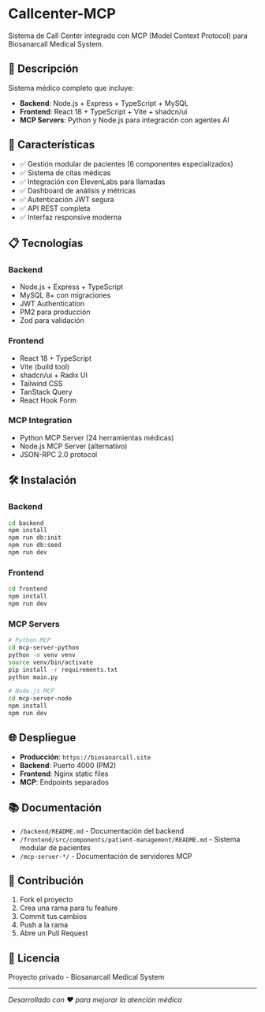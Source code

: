 # Callcenter-MCP

Sistema de Call Center integrado con MCP (Model Context Protocol) para Biosanarcall Medical System.

## 🏥 Descripción

Sistema médico completo que incluye:
- **Backend**: Node.js + Express + TypeScript + MySQL
- **Frontend**: React 18 + TypeScript + Vite + shadcn/ui
- **MCP Servers**: Python y Node.js para integración con agentes AI

## 🚀 Características

- ✅ Gestión modular de pacientes (6 componentes especializados)
- ✅ Sistema de citas médicas
- ✅ Integración con ElevenLabs para llamadas
- ✅ Dashboard de análisis y métricas
- ✅ Autenticación JWT segura
- ✅ API REST completa
- ✅ Interfaz responsive moderna

## 📋 Tecnologías

### Backend
- Node.js + Express + TypeScript
- MySQL 8+ con migraciones
- JWT Authentication
- PM2 para producción
- Zod para validación

### Frontend
- React 18 + TypeScript
- Vite (build tool)
- shadcn/ui + Radix UI
- Tailwind CSS
- TanStack Query
- React Hook Form

### MCP Integration
- Python MCP Server (24 herramientas médicas)
- Node.js MCP Server (alternativo)
- JSON-RPC 2.0 protocol

## 🛠️ Instalación

### Backend
```bash
cd backend
npm install
npm run db:init
npm run db:seed
npm run dev
```

### Frontend
```bash
cd frontend
npm install
npm run dev
```

### MCP Servers
```bash
# Python MCP
cd mcp-server-python
python -m venv venv
source venv/bin/activate
pip install -r requirements.txt
python main.py

# Node.js MCP
cd mcp-server-node
npm install
npm run dev
```

## 🌐 Despliegue

- **Producción**: `https://biosanarcall.site`
- **Backend**: Puerto 4000 (PM2)
- **Frontend**: Nginx static files
- **MCP**: Endpoints separados

## 📚 Documentación

- `/backend/README.md` - Documentación del backend
- `/frontend/src/components/patient-management/README.md` - Sistema modular de pacientes
- `/mcp-server-*/` - Documentación de servidores MCP

## 🤝 Contribución

1. Fork el proyecto
2. Crea una rama para tu feature
3. Commit tus cambios
4. Push a la rama
5. Abre un Pull Request

## 📄 Licencia

Proyecto privado - Biosanarcall Medical System

---

*Desarrollado con ❤️ para mejorar la atención médica*
